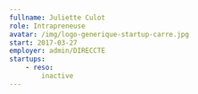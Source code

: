 ```yaml
---
fullname: Juliette Culot
role: Intrapreneuse
avatar: /img/logo-generique-startup-carre.jpg
start: 2017-03-27
employer: admin/DIRECCTE
startups:
    - reso:
        inactive
---
```

